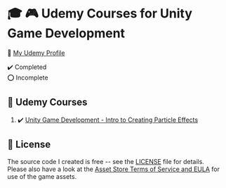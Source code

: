 # :mortar_board: :video_game: Udemy Courses for Unity Game Development

:link: [My Udemy Profile][udemy]

:heavy_check_mark: Completed  
:o: Incomplete

## :beginner: Udemy Courses

1. :heavy_check_mark: [Unity Game Development - Intro to Creating Particle Effects](Intro-to-Creating-Particle-Effects/)

## :page_with_curl: License

The source code I created is free -- see the [LICENSE](UNLICENSE) file for details.  
Please also have a look at the [Asset Store Terms of Service and EULA](https://unity3d.com/legal/as_terms) for use of the game assets.

[udemy]: https://www.udemy.com/user/quintinhenn/